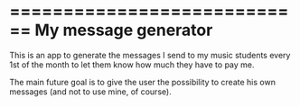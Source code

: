 ============================
My message generator
============================
This is an app to generate the messages I send to my music students every 1st of the month to let them know how much they have to pay me.

The main future goal is to give the user the possibility to create his own messages (and not to use mine, of course).